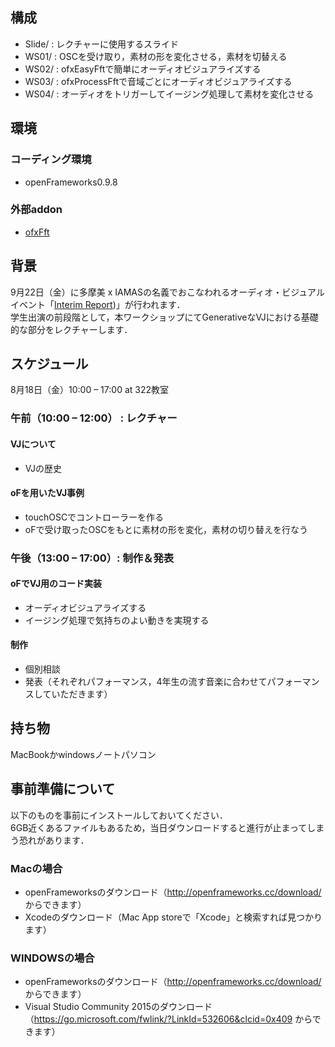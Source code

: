 ## 構成
- Slide/ : レクチャーに使用するスライド
- WS01/ : OSCを受け取り，素材の形を変化させる，素材を切替える
- WS02/ : ofxEasyFftで簡単にオーディオビジュアライズする
- WS03/ : ofxProcessFftで音域ごとにオーディオビジュアライズする
- WS04/ : オーディオをトリガーしてイージング処理して素材を変化させる

## 環境
### コーディング環境
- openFrameworks0.9.8

### 外部addon
- [ofxFft](https://github.com/kylemcdonald/ofxFft)

## 背景
9月22日（金）に多摩美 x IAMASの名義でおこなわれるオーディオ・ビジュアルイベント「[Interim Report](http://interim-report.org/))」が行われます．  
学生出演の前段階として，本ワークショップにてGenerativeなVJにおける基礎的な部分をレクチャーします．  

## スケジュール
8月18日（金）10:00 – 17:00 at 322教室  

### 午前（10:00 – 12:00） : レクチャー

#### VJについて
- VJの歴史

#### oFを用いたVJ事例
- touchOSCでコントローラーを作る
- oFで受け取ったOSCをもとに素材の形を変化，素材の切り替えを行なう

### 午後（13:00 – 17:00）: 制作＆発表
#### oFでVJ用のコード実装
- オーディオビジュアライズする
- イージング処理で気持ちのよい動きを実現する

#### 制作
- 個別相談
- 発表（それぞれパフォーマンス，4年生の流す音楽に合わせてパフォーマンスしていただきます）

## 持ち物
MacBookかwindowsノートパソコン  

## 事前準備について
以下のものを事前にインストールしておいてください．  
6GB近くあるファイルもあるため，当日ダウンロードすると進行が止まってしまう恐れがあります．  

### Macの場合
- openFrameworksのダウンロード（http://openframeworks.cc/download/ からできます）
- Xcodeのダウンロード（Mac App storeで「Xcode」と検索すれば見つかります）

### WINDOWSの場合
- openFrameworksのダウンロード（http://openframeworks.cc/download/ からできます）
- Visual Studio Community 2015のダウンロード（https://go.microsoft.com/fwlink/?LinkId=532606&clcid=0x409 からできます）
